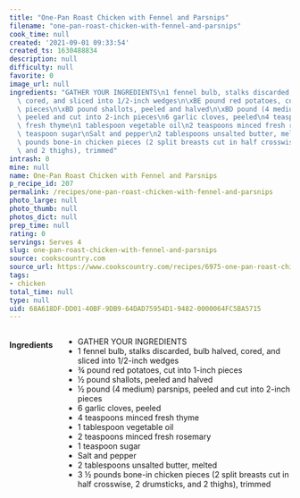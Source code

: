 ```yaml
---
title: "One-Pan Roast Chicken with Fennel and Parsnips"
filename: "one-pan-roast-chicken-with-fennel-and-parsnips"
cook_time: null
created: '2021-09-01 09:33:54'
created_ts: 1630488834
description: null
difficulty: null
favorite: 0
image_url: null
ingredients: "GATHER YOUR INGREDIENTS\n1 fennel bulb, stalks discarded, bulb halved,\
  \ cored, and sliced into 1/2-inch wedges\n\xBE pound red potatoes, cut into 1-inch\
  \ pieces\n\xBD pound shallots, peeled and halved\n\xBD pound (4 medium) parsnips,\
  \ peeled and cut into 2-inch pieces\n6 garlic cloves, peeled\n4 teaspoons minced\
  \ fresh thyme\n1 tablespoon vegetable oil\n2 teaspoons minced fresh rosemary\n1\
  \ teaspoon sugar\nSalt and pepper\n2 tablespoons unsalted butter, melted\n3 \xBD\
  \ pounds bone-in chicken pieces (2 split breasts cut in half crosswise, 2 drumsticks,\
  \ and 2 thighs), trimmed"
intrash: 0
mine: null
name: One-Pan Roast Chicken with Fennel and Parsnips
p_recipe_id: 207
permalink: /recipes/one-pan-roast-chicken-with-fennel-and-parsnips
photo_large: null
photo_thumb: null
photos_dict: null
prep_time: null
rating: 0
servings: Serves 4
slug: one-pan-roast-chicken-with-fennel-and-parsnips
source: cookscountry.com
source_url: https://www.cookscountry.com/recipes/6975-one-pan-roast-chicken-with-fennel-and-parsnips?extcode=MCSKM10L0&ref=new_search_experience_32
tags:
- chicken
total_time: null
type: null
uid: 68A618DF-DD01-40BF-9DB9-64DAD75954D1-9482-0000064FC5BA5715
---
```

<div class="columns large-7 small-12" id="writeup">	</div><!-- #writeup -->
</div><!-- #row-one -->
<div class="row" id="row-two">	<div class="columns large-4 small-12" id="ingredients"><h4>Ingredients</h4><div class="box box-ingredients content"><ul>
<li>GATHER YOUR INGREDIENTS</li>
<li>1 fennel bulb, stalks discarded, bulb halved, cored, and sliced into 1/2-inch wedges</li>
<li>¾ pound red potatoes, cut into 1-inch pieces</li>
<li>½ pound shallots, peeled and halved</li>
<li>½ pound (4 medium) parsnips, peeled and cut into 2-inch pieces</li>
<li>6 garlic cloves, peeled</li>
<li>4 teaspoons minced fresh thyme</li>
<li>1 tablespoon vegetable oil</li>
<li>2 teaspoons minced fresh rosemary</li>
<li>1 teaspoon sugar</li>
<li>Salt and pepper</li>
<li>2 tablespoons unsalted butter, melted</li>
<li>3 ½ pounds bone-in chicken pieces (2 split breasts cut in half crosswise, 2 drumsticks, and 2 thighs), trimmed</li>
</ul>
</div>	</div>	<div class="columns large-6 small-12" id="directions">	</div>